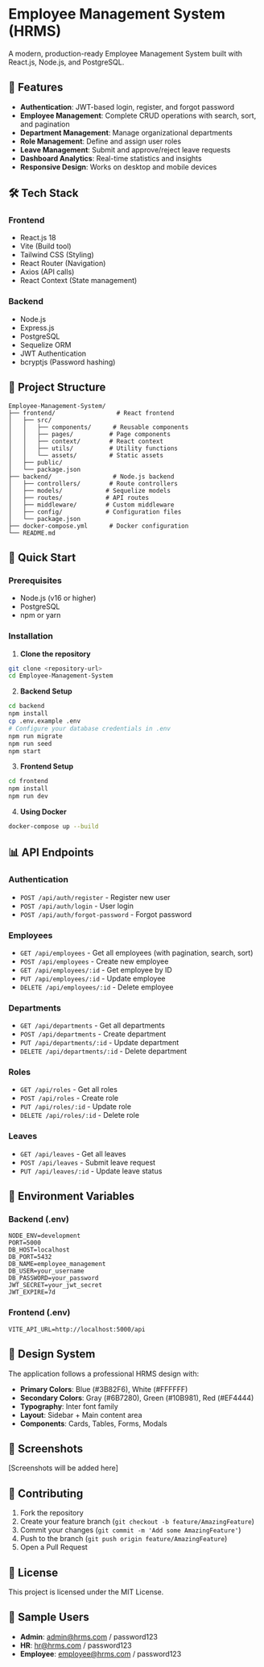 # Employee Management System (HRMS)

A modern, production-ready Employee Management System built with React.js, Node.js, and PostgreSQL.

## 🚀 Features

- **Authentication**: JWT-based login, register, and forgot password
- **Employee Management**: Complete CRUD operations with search, sort, and pagination
- **Department Management**: Manage organizational departments
- **Role Management**: Define and assign user roles
- **Leave Management**: Submit and approve/reject leave requests
- **Dashboard Analytics**: Real-time statistics and insights
- **Responsive Design**: Works on desktop and mobile devices

## 🛠️ Tech Stack

### Frontend
- React.js 18
- Vite (Build tool)
- Tailwind CSS (Styling)
- React Router (Navigation)
- Axios (API calls)
- React Context (State management)

### Backend
- Node.js
- Express.js
- PostgreSQL
- Sequelize ORM
- JWT Authentication
- bcryptjs (Password hashing)

## 📁 Project Structure

```
Employee-Management-System/
├── frontend/                 # React frontend
│   ├── src/
│   │   ├── components/      # Reusable components
│   │   ├── pages/          # Page components
│   │   ├── context/        # React context
│   │   ├── utils/          # Utility functions
│   │   └── assets/         # Static assets
│   ├── public/
│   └── package.json
├── backend/                 # Node.js backend
│   ├── controllers/        # Route controllers
│   ├── models/            # Sequelize models
│   ├── routes/            # API routes
│   ├── middleware/        # Custom middleware
│   ├── config/            # Configuration files
│   └── package.json
├── docker-compose.yml      # Docker configuration
└── README.md
```

## 🚀 Quick Start

### Prerequisites
- Node.js (v16 or higher)
- PostgreSQL
- npm or yarn

### Installation

1. **Clone the repository**
```bash
git clone <repository-url>
cd Employee-Management-System
```

2. **Backend Setup**
```bash
cd backend
npm install
cp .env.example .env
# Configure your database credentials in .env
npm run migrate
npm run seed
npm start
```

3. **Frontend Setup**
```bash
cd frontend
npm install
npm run dev
```

4. **Using Docker**
```bash
docker-compose up --build
```

## 📊 API Endpoints

### Authentication
- `POST /api/auth/register` - Register new user
- `POST /api/auth/login` - User login
- `POST /api/auth/forgot-password` - Forgot password

### Employees
- `GET /api/employees` - Get all employees (with pagination, search, sort)
- `POST /api/employees` - Create new employee
- `GET /api/employees/:id` - Get employee by ID
- `PUT /api/employees/:id` - Update employee
- `DELETE /api/employees/:id` - Delete employee

### Departments
- `GET /api/departments` - Get all departments
- `POST /api/departments` - Create department
- `PUT /api/departments/:id` - Update department
- `DELETE /api/departments/:id` - Delete department

### Roles
- `GET /api/roles` - Get all roles
- `POST /api/roles` - Create role
- `PUT /api/roles/:id` - Update role
- `DELETE /api/roles/:id` - Delete role

### Leaves
- `GET /api/leaves` - Get all leaves
- `POST /api/leaves` - Submit leave request
- `PUT /api/leaves/:id` - Update leave status

## 🔧 Environment Variables

### Backend (.env)
```
NODE_ENV=development
PORT=5000
DB_HOST=localhost
DB_PORT=5432
DB_NAME=employee_management
DB_USER=your_username
DB_PASSWORD=your_password
JWT_SECRET=your_jwt_secret
JWT_EXPIRE=7d
```

### Frontend (.env)
```
VITE_API_URL=http://localhost:5000/api
```

## 🎨 Design System

The application follows a professional HRMS design with:
- **Primary Colors**: Blue (#3B82F6), White (#FFFFFF)
- **Secondary Colors**: Gray (#6B7280), Green (#10B981), Red (#EF4444)
- **Typography**: Inter font family
- **Layout**: Sidebar + Main content area
- **Components**: Cards, Tables, Forms, Modals

## 📱 Screenshots

[Screenshots will be added here]

## 🤝 Contributing

1. Fork the repository
2. Create your feature branch (`git checkout -b feature/AmazingFeature`)
3. Commit your changes (`git commit -m 'Add some AmazingFeature'`)
4. Push to the branch (`git push origin feature/AmazingFeature`)
5. Open a Pull Request

## 📄 License

This project is licensed under the MIT License.

## 👥 Sample Users

- **Admin**: admin@hrms.com / password123
- **HR**: hr@hrms.com / password123
- **Employee**: employee@hrms.com / password123